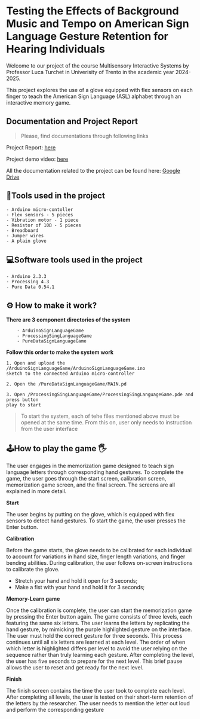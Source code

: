 # Testing the Effects of Background Music and Tempo on American Sign Language Gesture Retention for Hearing Individuals

Welcome to our project of the course Multisensory Interactive Systems by Professor Luca Turchet in Univerisity of Trento in the academic year 2024-2025.

This project explores the use of a glove equipped with flex sensors on each finger to teach the American Sign Language (ASL) alphabet through an interactive memory game.


## Documentation and Project Report

> Please, find documentations through following links 

Project Report: [here](https://drive.google.com/file/d/1FhDKdjihH3C6WtuiAkJMdMqAWktrXtSK/view?usp=sharing)

Project demo video: [here](https://drive.google.com/drive/folders/1hFU4EqIl6tcsIl3rfCUv7YJyBS03Tobo?usp=sharing)

All the documentation related to the project can be found here: [Google Drive](https://drive.google.com/drive/folders/1SSq1FzPsZK90wIQJlsbJ2PDyiV-El-Cn?usp=sharing)
    
## 🔧Tools used in the project
    - Arduino micro-contoller
    - Flex sensors - 5 pieces
    - Vibration motor - 1 piece
    - Resistor of 10Ω - 5 pieces
    - Breadboard
    - Jumper wires
    - A plain glove

## 💻Software tools used in the project
    - Arduino 2.3.3 
    - Processing 4.3
    - Pure Data 0.54.1

## ⚙️ How to make it work?

**There are 3 component directories of the system**
```
    - ArduinoSignLanguageGame
    - ProcessingSingLanguageGame
    - PureDataSignLanguageGame
```

**Follow this order to make the system work**

    1. Open and upload the /ArduinoSignLanguageGame/ArduinoSignLanguageGame.ino 
    sketch to the connected Arduino micro-controller

    2. Open the /PureDataSignLanguageGame/MAIN.pd

    3. Open /ProcessingSingLanguageGame/ProcessingSingLanguageGame.pde and press button 
    play to start

> To start the system, each of tehe files mentioned above must be opened at the same time.
> From this on, user only needs to instruction from the user interface


## 🕹️How to play the game 🖐️
The user engages in the memorization game designed to teach sign language letters through corresponding hand gestures. To complete the game, the user goes through the start screen, calibration screen, memorization game screen, and the final screen. The screens are all explained in more detail. 

**Start**

The user begins by putting on the glove, which is equipped with flex sensors to detect hand gestures. To start the game, the user presses the  Enter button.

**Calibration**

Before the game starts, the glove needs to be calibrated for each individual to account for variations in hand size, finger length variations, and finger bending abilities. During calibration, the user follows on-screen instructions to calibrate the glove. 

- Stretch your hand and hold it open for 3 seconds; 
- Make a fist with your hand and hold it for 3 seconds;

**Memory-Learn game**

Once the calibration is complete, the user can start the memorization game by pressing the Enter button again. The game consists of three levels, each featuring the same six letters. The user learns the letters by replicating the hand gesture, by mimicking the purple highlighted gesture on the interface. The user must hold the correct gesture for three seconds. This process continues until all six letters are learned at each level. The order of when which letter is highlighted differs per level to avoid the user relying on the sequence rather than truly learning each gesture. After completing the level, the user has five seconds to prepare for the next level. This brief pause allows the user to reset and get ready for the next level.

**Finish**

The finish screen contains the time the user took to complete each level. After completing all levels, the user is tested on their short-term retention of the letters by the researcher. The user needs to mention the letter out loud and perform the corresponding gesture
